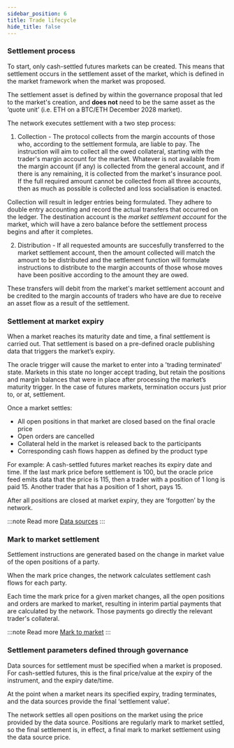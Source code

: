 ```yaml
---
sidebar_position: 6
title: Trade lifecycle
hide_title: false
---
```

### Settlement process
To start, only cash-settled futures markets can be created. This means that settlement occurs in the settlement asset of the market, which is defined in the market framework when the market was proposed.

The settlement asset is defined by within the governance proposal that led to the market's creation, and **does not** need to be the same asset as the ‘quote unit’ (i.e. ETH on a BTC/ETH December 2028 market).

The network executes settlement with a two step process:

1. Collection -  The protocol collects from the margin accounts of those who, according to the settlement formula, are liable to pay. The instruction will aim to collect all the owed collateral, starting with the trader's margin account for the market. Whatever is not available from the margin account (if any) is collected from the general account, and if there is any remaining, it is collected from the market's insurance pool. If the full required amount cannot be collected from all three accounts, then as much as possible is collected and loss socialisation is enacted.
 
Collection will result in ledger entries being formulated. They adhere to double entry accounting and record the actual transfers that occurred on the ledger. The destination account is the *market settlement account* for the market, which will have a zero balance before the settlement process begins and after it completes.
 
2. Distribution -  If all requested amounts are succesfully transferred to the market settlement account, then the amount collected will match the amount to be distributed and the settlement function will formulate instructions to distribute to the margin accounts of those whose moves have been positive according to the amount they are owed. 
 
These transfers will debit from the market's market settlement account and be credited to the margin accounts of traders who have are due to receive an asset flow as a result of the settlement.

<!--Read more: 
* [Insurance pools](/docs/testnet/concepts/trading-framework/market-protections#insurance-pools)
* [Loss socialisation](/docs/testnet/concepts/trading-framework/market-protections#loss-socialisation) -->
 
### Settlement at market expiry
When a market reaches its maturity date and time, a final settlement is carried out. That settlement is based on a pre-defined oracle publishing data that triggers the market’s expiry.

The oracle trigger will cause the market to enter into a 'trading terminated' state. Markets in this state no longer accept trading, but retain the positions and margin balances that were in place after processing the market’s maturity trigger. In the case of futures markets, termination occurs just prior to, or at, settlement.

Once a market settles:
* All open positions in that market are closed based on the final oracle price
* Open orders are cancelled
* Collateral held in the market is released back to the participants
* Corresponding cash flows happen as defined by the product type

For example: A cash-settled futures market reaches its expiry date and time. If the last mark price before settlement is 100, but the oracle price feed emits data that the price is 115, then a trader with a position of 1 long is paid 15. Another trader that has a position of 1 short, pays 15.

After all positions are closed at market expiry, they are ‘forgotten’ by the network.

:::note Read more
[Data sources](./data-sources)
:::

### Mark to market settlement
Settlement instructions are generated based on the change in market value of the open positions of a party.

When the mark price changes, the network calculates settlement cash flows for each party.

Each time the mark price for a given market changes, all the open positions and orders are marked to market, resulting in interim partial payments that are calculated by the network. Those payments go directly the relevant trader's collateral. 

:::note Read more
[Mark to market](/docs/testnet/concepts/trading-framework/market-protections#mark-to-market)
:::

### Settlement parameters defined through governance
Data sources for settlement must be specified when a market is proposed. For cash-settled futures, this is the final price/value at the expiry of the instrument, and the expiry date/time.

At the point when a market nears its specified expiry, trading terminates, and the data sources provide the final ‘settlement value’.

The network settles all open positions on the market using the price provided by the data source. Positions are regularly mark to market settled, so the final settlement is, in effect, a final mark to market settlement using the data source price.

